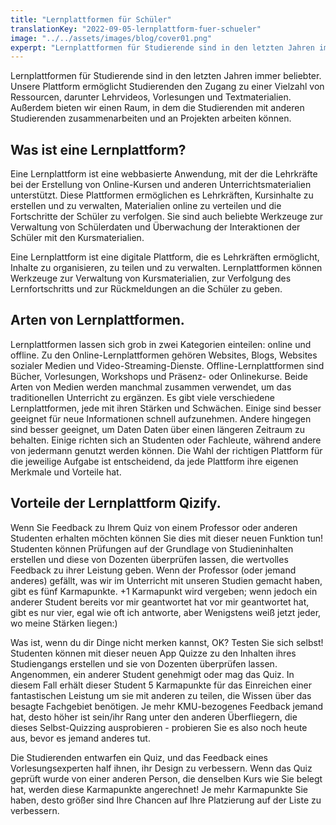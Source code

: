 ```yaml
---
title: "Lernplattformen für Schüler"
translationKey: "2022-09-05-lernplattform-fuer-schueler"
image: "../../assets/images/blog/cover01.png"
experpt: "Lernplattformen für Studierende sind in den letzten Jahren immer beliebter. Unsere Plattform ermöglicht Studierenden den Zugang zu einer Vielzahl von Ressourcen, darunter Lehrvideos, Vorlesungen und Textmaterialien."
---
```


Lernplattformen für Studierende sind in den letzten Jahren immer beliebter. Unsere Plattform ermöglicht Studierenden den Zugang zu einer Vielzahl von Ressourcen, darunter Lehrvideos, Vorlesungen und Textmaterialien. Außerdem bieten wir einen Raum, in dem die Studierenden mit anderen Studierenden zusammenarbeiten und an Projekten arbeiten können.

## Was ist eine Lernplattform?

Eine Lernplattform ist eine webbasierte Anwendung, mit der die Lehrkräfte bei der Erstellung von Online-Kursen und anderen Unterrichtsmaterialien unterstützt. Diese Plattformen ermöglichen es Lehrkräften, Kursinhalte zu erstellen und zu verwalten, Materialien online zu verteilen und die Fortschritte der Schüler zu verfolgen. Sie sind auch beliebte Werkzeuge zur Verwaltung von Schülerdaten und Überwachung der Interaktionen der Schüler mit den Kursmaterialien.

Eine Lernplattform ist eine digitale Plattform, die es Lehrkräften ermöglicht, Inhalte zu organisieren, zu teilen und zu verwalten. Lernplattformen können Werkzeuge zur Verwaltung von Kursmaterialien, zur Verfolgung des Lernfortschritts und zur Rückmeldungen an die Schüler zu geben.

## Arten von Lernplattformen.

Lernplattformen lassen sich grob in zwei Kategorien einteilen: online und offline. Zu den Online-Lernplattformen gehören Websites, Blogs, Websites sozialer Medien und Video-Streaming-Dienste. Offline-Lernplattformen sind Bücher, Vorlesungen, Workshops und Präsenz- oder Onlinekurse. Beide Arten von Medien werden manchmal zusammen verwendet, um das traditionellen Unterricht zu ergänzen. Es gibt viele verschiedene Lernplattformen, jede mit ihren Stärken und Schwächen. Einige sind besser geeignet für neue Informationen schnell aufzunehmen. Andere hingegen sind besser geeignet, um Daten Daten über einen längeren Zeitraum zu behalten. Einige richten sich an Studenten oder Fachleute, während andere von jedermann genutzt werden können. Die Wahl der richtigen Plattform für die jeweilige Aufgabe ist entscheidend, da jede Plattform ihre eigenen Merkmale und Vorteile hat.

## Vorteile der Lernplattform Qizify.

Wenn Sie Feedback zu Ihrem Quiz von einem Professor oder anderen Studenten erhalten möchten können Sie dies mit dieser neuen Funktion tun! Studenten können Prüfungen auf der Grundlage von Studieninhalten erstellen und diese von Dozenten überprüfen lassen, die wertvolles Feedback zu ihrer Leistung geben. Wenn der Professor (oder jemand anderes) gefällt, was wir im Unterricht mit unseren Studien gemacht haben, gibt es fünf Karmapunkte. +1 Karmapunkt wird vergeben; wenn jedoch ein anderer Student bereits vor mir geantwortet hat vor mir geantwortet hat, gibt es nur vier, egal wie oft ich antworte, aber Wenigstens weiß jetzt jeder, wo meine Stärken liegen:)

Was ist, wenn du dir Dinge nicht merken kannst, OK? Testen Sie sich selbst! Studenten können mit dieser neuen App Quizze zu den Inhalten ihres Studiengangs erstellen und sie von Dozenten überprüfen lassen. Angenommen, ein anderer Student genehmigt oder mag das Quiz. In diesem Fall erhält dieser Student 5 Karmapunkte für das Einreichen einer fantastischen Leistung um sie mit anderen zu teilen, die Wissen über das besagte Fachgebiet benötigen.
Je mehr KMU-bezogenes Feedback jemand hat, desto höher ist sein/ihr Rang unter den anderen Überfliegern, die dieses Selbst-Quizzing ausprobieren - probieren Sie es also noch heute aus, bevor es jemand anderes tut.

Die Studierenden entwarfen ein Quiz, und das Feedback eines Vorlesungsexperten half ihnen, ihr Design zu verbessern. Wenn das Quiz geprüft wurde von einer anderen Person, die denselben Kurs wie Sie belegt hat, werden diese Karmapunkte angerechnet! Je mehr Karmapunkte Sie haben, desto größer sind Ihre Chancen auf Ihre Platzierung auf der Liste zu verbessern.
